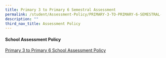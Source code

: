 ```yaml
---
title: Primary 3 to Primary 6 Semestral Assessment
permalink: /student/Assessment-Policy/PRIMARY-3-TO-PRIMARY-6-SEMESTRAL-ASSESSMENTS/
description: ""
third_nav_title: Assessment Policy
---
```

#### **School Assessment Policy**

[Primary 3 to Primary 6 School Assessment Policy](/files/Parents%20and%20Partners/Student/Assessment%20Policy/PRIMARY%203%20TO%20PRIMARY%206/School-based%20Assessment%20Policy_as%20of%2026%20March%202021.pdf)